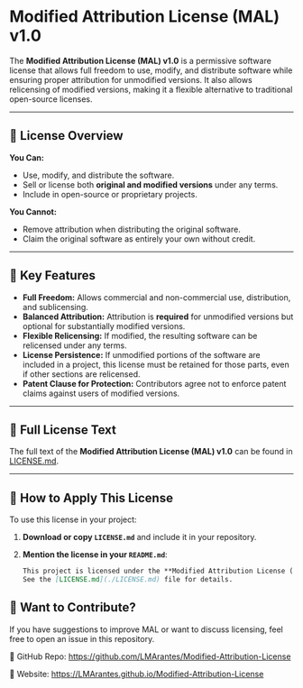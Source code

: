 # Modified Attribution License (MAL) v1.0  

The **Modified Attribution License (MAL) v1.0** is a permissive software license that allows full freedom to use, modify, and distribute software while ensuring proper attribution for unmodified versions. It also allows relicensing of modified versions, making it a flexible alternative to traditional open-source licenses.

---

## 📜 License Overview  

**You Can:**  
- Use, modify, and distribute the software.  
- Sell or license both **original and modified versions** under any terms.  
- Include in open-source or proprietary projects.  

**You Cannot:**  
- Remove attribution when distributing the original software.  
- Claim the original software as entirely your own without credit.  

---

## 📌 Key Features  

- **Full Freedom:** Allows commercial and non-commercial use, distribution, and sublicensing.  
- **Balanced Attribution:** Attribution is **required** for unmodified versions but optional for substantially modified versions.  
- **Flexible Relicensing:** If modified, the resulting software can be relicensed under any terms.  
- **License Persistence:** If unmodified portions of the software are included in a project, this license must be retained for those parts, even if other sections are relicensed.  
- **Patent Clause for Protection:** Contributors agree not to enforce patent claims against users of modified versions.  

---

## 📖 Full License Text  
The full text of the **Modified Attribution License (MAL) v1.0** can be found in [LICENSE.md](./LICENSE.md).  

---

## 📌 How to Apply This License  
To use this license in your project:  

1. **Download or copy `LICENSE.md`** and include it in your repository.  
2. **Mention the license in your `README.md`**:

   ```md
   This project is licensed under the **Modified Attribution License (MAL) v1.0**.  
   See the [LICENSE.md](./LICENSE.md) file for details.
   ```

## 📢 Want to Contribute?
If you have suggestions to improve MAL or want to discuss licensing, feel free to open an issue in this repository.

🔗 GitHub Repo: https://github.com/LMArantes/Modified-Attribution-License

🔗 Website: https://LMArantes.github.io/Modified-Attribution-License

